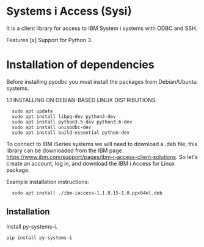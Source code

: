 # Systems i Access (Sysi)
It is a client library for access to IBM System i systems with ODBC and SSH.

Features
[x] Support for Python 3.

# Installation of dependencies
Before installing pyodbc you must install the packages from Debian/Ubuntu systems.

1.1  INSTALLING ON DEBIAN-BASED LINUX DISTRIBUTIONS.

```
  sudo apt update
  sudo apt install libpq-dev python3-dev
  sudo apt install python3.5-dev python3.6-dev
  sudo apt install unixodbc-dev
  sudo apt install build-essential python-dev
```
To connect to IBM iSeries systems we will need to download a .deb file, this library can be downloaded from the IBM page https://www.ibm.com/support/pages/ibm-i-access-client-solutions. So let's create an account, log in, and download the IBM i Access for Linux package.

Example installation instructions:
```
  sudo apt install ./ibm-iaccess-1.1.0.15-1.0.ppc64el.deb
```

Installation
------------

Install py-systems-i.
```python
pip install py-systems-i
```
